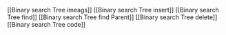 [[Binary search Tree imeags]]
[[Binary search Tree insert]]
[[Binary search Tree find]]
[[Binary search Tree find Parent]]
[[Binary search Tree delete]]
[[Binary search Tree code]]
